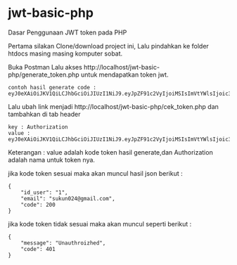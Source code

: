 # jwt-basic-php
Dasar Penggunaan JWT token pada PHP

Pertama silakan Clone/download project ini,
Lalu pindahkan ke folder htdocs masing masing komputer sobat.

Buka Postman Lalu akses http://localhost/jwt-basic-php/generate_token.php untuk mendapatkan token jwt.

    contoh hasil generate code :
    eyJ0eXAiOiJKV1QiLCJhbGciOiJIUzI1NiJ9.eyJpZF91c2VyIjoiMSIsImVtYWlsIjoic3VrdW4wMjRAZ21haWwuY29tIn0.hbPOjlo_QzvUNttFqPqbWGmRg4mL3K0hp1FgV_U7NWs

Lalu ubah link menjadi http://localhost/jwt-basic-php/cek_token.php dan tambahkan di tab header 

    key : Authorization
    value : eyJ0eXAiOiJKV1QiLCJhbGciOiJIUzI1NiJ9.eyJpZF91c2VyIjoiMSIsImVtYWlsIjoic3VrdW4wMjRAZ21haWwuY29tIn0.hbPOjlo_QzvUNttFqPqbWGmRg4mL3K0hp1FgV_U7NWs

Keterangan : value adalah kode token hasil generate,dan Authorization adalah nama untuk token nya.

jika kode token sesuai maka akan muncul hasil json berikut :

    {
        "id_user": "1",
        "email": "sukun024@gmail.com",
        "code": 200
    }

jika kode token tidak sesuai maka akan muncul seperti berikut :

    {
        "message": "Unauthroizhed",
        "code": 401
    }

